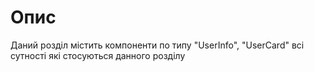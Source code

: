 # Опис

Даний розділ містить компоненти по типу "UserInfo", "UserCard" всі сутності які стосуються данного розділу
